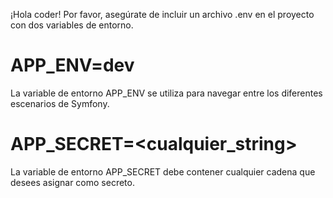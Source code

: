 ¡Hola coder! Por favor, asegúrate de incluir un archivo .env en el proyecto con dos variables de entorno.

# APP_ENV=dev 
La variable de entorno APP_ENV se utiliza para navegar entre los diferentes escenarios de Symfony.

# APP_SECRET=<cualquier_string> 
La variable de entorno APP_SECRET debe contener cualquier cadena que desees asignar como secreto.
